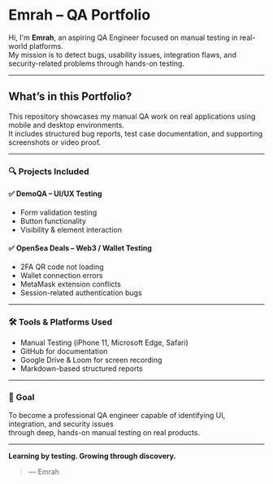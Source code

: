 # Emrah – QA Portfolio

Hi, I'm **Emrah**, an aspiring QA Engineer focused on manual testing in real-world platforms.  
My mission is to detect bugs, usability issues, integration flaws, and security-related problems through hands-on testing.

---

## What’s in this Portfolio?

This repository showcases my manual QA work on real applications using mobile and desktop environments.  
It includes structured bug reports, test case documentation, and supporting screenshots or video proof.

---

### 🔍 Projects Included

#### ✅ DemoQA – UI/UX Testing
- Form validation testing
- Button functionality
- Visibility & element interaction

#### ✅ OpenSea Deals – Web3 / Wallet Testing
- 2FA QR code not loading
- Wallet connection errors
- MetaMask extension conflicts
- Session-related authentication bugs

---

### 🛠️ Tools & Platforms Used
- Manual Testing (iPhone 11, Microsoft Edge, Safari)
- GitHub for documentation
- Google Drive & Loom for screen recording
- Markdown-based structured reports

---

### 📌 Goal
To become a professional QA engineer capable of identifying UI, integration, and security issues  
through deep, hands-on manual testing on real products.

---

**Learning by testing. Growing through discovery.**

> — Emrah
